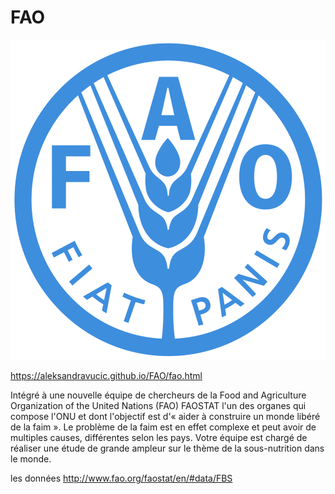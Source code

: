 # FAO

![FAO](FAO_logo.png)

https://aleksandravucic.github.io/FAO/fao.html

Intégré à une nouvelle équipe de chercheurs de la Food and Agriculture Organization of the
United Nations (FAO) FAOSTAT l'un des organes qui compose l'ONU et dont l'objectif est d'« aider à
construire un monde libéré de la faim ». 
Le problème de la faim est en effet complexe et peut avoir de multiples causes, différentes selon les pays.
Votre équipe est chargé de réaliser une étude de grande ampleur sur le thème de la sous-nutrition dans le monde.

les données
http://www.fao.org/faostat/en/#data/FBS
